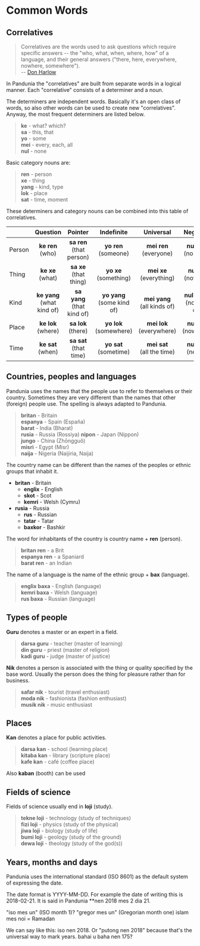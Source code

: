 Common Words
============

<!--
## Opposites

**Fan** is a word that reverses the meaning of the following word.

> **fan bon** - ungood (bad)  
> **fan mol** - unsoft (hard)  
> **fan suk** - dislike  

It's acceptable to use **fan** even if there is already a word that means the opposite thing.

> **long** - long  
> **duan** - short  
> **fan long** - unlong (short)  
> **fan duan** - unshort (long)  
-->


## Correlatives

> Correlatives are the words used to ask questions which require specific answers -- the "who, what, when, where, how" of a language, and their general answers ("there, here, everywhere, nowhere, somewhere").  
> -- [Don Harlow](http://literaturo.org/HARLOW-Don/Esperanto/correlatives.html)

In Pandunia the "correlatives" are built from separate words in a logical manner. Each "correlative" consists of a determiner and a noun.

The determiners are independent words. Basically it's an open class of words, so also other words can be used to create new "correlatives". Anyway, the most frequent determiners are listed below.

> **ke** - what? which?  
> **sa** - this, that  
> **yo** - some  
> **mei** - every, each, all  
> **nul** - none  

Basic category nouns are:

> **ren** - person  
> **xe** - thing  
> **yang** - kind, type  
> **lok** - place  
> **sat** - time, moment  

These determiners and category nouns can be combined into this table of correlatives.

|             | Question                      | Pointer                       | Indefinite                    | Universal                      | Negative                     |
|-------------|:-----------------------------:|:-----------------------------:|:----------------------------:|:-------------------------------:|:----------------------------:|
| Person      | **ke ren**<br>(who)           | **sa ren**<br>(that person)   | **yo ren**<br>(someone)       | **mei ren**<br>(everyone)      | **nul ren**<br>(no-one)      |
| Thing       | **ke xe**<br>(what)           | **sa xe**<br>(that thing)     | **yo xe**<br>(something)      | **mei xe**<br>(everything)     | **nul xe**<br>(nothing)      |
| Kind        | **ke yang**<br>(what kind of) | **sa yang**<br>(that kind of) | **yo yang**<br>(some kind of) | **mei yang**<br>(all kinds of) | **nul yang**<br>(no kind of) |
| Place       | **ke lok**<br>(where)         | **sa lok**<br>(there)         | **yo lok**<br>(somewhere)     | **mei lok**<br>(everywhere)    | **nul lok**<br>(nowhere)     |
| Time        | **ke sat**<br>(when)          | **sa sat**<br>(that time)     | **yo sat**<br>(sometime)      | **mei sat**<br>(all the time)  | **nul sat**<br>(never)       |


## Countries, peoples and languages

Pandunia uses the names that the people use to refer to themselves or their country. Sometimes they are very different than the names that other (foreign) people use. The spelling is always adapted to Pandunia.

> **britan** - Britain  
> **espanya** - Spain (España)  
> **barat** - India (Bharat)  
> **rusia** - Russia (Rossiya)
> **nipon** - Japan (Nippon)  
> **jungo** - China (Zhōngguǒ)  
> **misri** - Egypt (Misr)  
> **naija** - Nigeria (Naijiria, Naija)  

The country name can be different than the names of the peoples or ethnic groups that inhabit it.

- **britan** - Britain
    - **englix** - English
    - **skot** - Scot
    - **kemri** - Welsh (Cymru)
- **rusia** - Russia
    - **rus** - Russian
    - **tatar** - Tatar
    - **baxkor** - Bashkir

The word for inhabitants of the country is country name + **ren** (person).

> **britan ren** - a Brit  
> **espanya ren** - a Spaniard  
> **barat ren** - an Indian  

The name of a language is the name of the ethnic group + **bax** (language).

> **englix baxa** - English (language)  
> **kemri baxa** - Welsh (language)  
> **rus baxa** - Russian (language)


## Types of people

**Guru** denotes a master or an expert in a field.

> **darsa guru** - teacher (master of learning)  
> **din guru** - priest (master of religion)  
> **kadi guru** - judge (master of justice)  

**Nik** denotes a person is associated with the thing or quality specified by the base word. Usually the person does the thing for pleasure rather than for business.

> **safar nik** - tourist (travel enthusiast)  
> **moda nik** - fashionista (fashion enthusiast)  
> **musik nik** - music enthusiast  


## Places

**Kan** denotes a place for public activities.

> **darsa kan** - school (learning place)  
> **kitaba kan** - library (scripture place)  
> **kafe kan** - café (coffee place)  

Also **kaban** (booth) can be used


## Fields of science

Fields of science usually end in **loji** (study).

> **tekne loji** - technology (study of techniques)  
> **fizi loji** - physics (study of the physical)  
> **jiwa loji** - biology (study of life)  
> **bumi loji** - geology (study of the ground)  
> **dewa loji** - theology (study of the god(s))  


## Years, months and days

Pandunia uses the international standard (ISO 8601) as the default system of expressing the date.

The date format is YYYY-MM-DD. For example the date of writing this is 2018-02-21. It is said in Pandunia **nen 2018 mes 2 dia 21.

"iso mes un" (ISO month 1)?
"gregor mes un" (Gregorian month one)
islam mes noi = Ramadan

We can say like this: iso nen 2018. Or "putong nen 2018" because that's the universal way to mark years.
bahai u baha nen 175?



